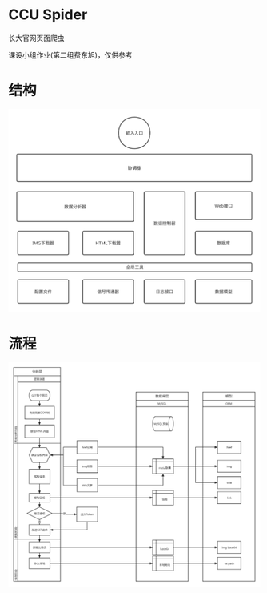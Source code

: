 # CCU Spider

长大官网页面爬虫

课设小组作业(第二组费东旭)，仅供参考

# 结构

![结构图](readme.src/python文件.svg)

# 流程

![流程图](readme.src/流程.svg)